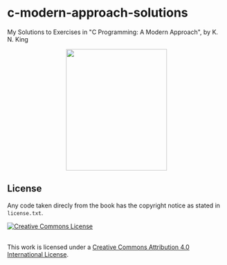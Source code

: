 # c-modern-approach-solutions
 My Solutions to Exercises in "C Programming: A Modern Approach", by  K. N. King

<p align="center">
	<img src="misc/book_cover.jpg" width="233" height="280"/>
</p>


## License

Any code taken direcly from the book has the copyright notice as stated in `license.txt`.

<a rel="license" href="http://creativecommons.org/licenses/by/4.0/">
	<img alt="Creative Commons License" style="border-width:0"
		src="https://i.creativecommons.org/l/by/4.0/88x31.png"/>
</a>

<br />This work is licensed under a <a rel="license" href="http://creativecommons.org/licenses by/4.0/"> 
Creative Commons Attribution 4.0 International License</a>.
